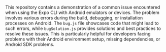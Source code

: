 This repository contains a demonstration of a common issue encountered when using the Expo CLI with Android emulators or devices. The problem involves various errors during the build, debugging, or installation processes on Android.  The `bug.js` file showcases code that might lead to such errors, while `bugSolution.js` provides solutions and best practices to resolve these issues. This is particularly helpful for developers facing problems with their Android environment setup, missing dependencies, or Android SDK problems.